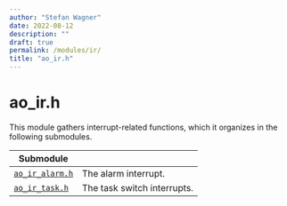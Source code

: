 ```yaml
---
author: "Stefan Wagner"
date: 2022-08-12
description: ""
draft: true
permalink: /modules/ir/
title: "ao_ir.h"
---
```


# ao_ir.h

This module gathers interrupt-related functions, which it organizes in the following submodules.

| Submodule | |
|-----------|-|
| [`ao_ir_alarm.h`](ir-alarm.md) | The alarm interrupt. |
| [`ao_ir_task.h`](ir-task.md) | The task switch interrupts. |
